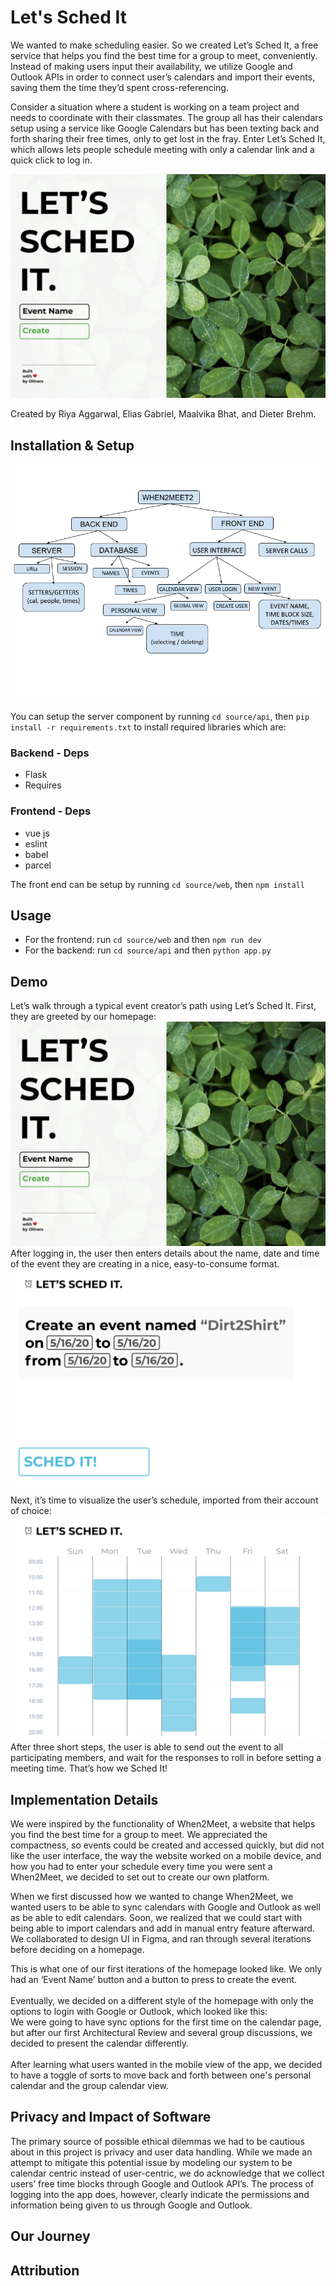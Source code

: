 # Let's Sched It  
We wanted to make scheduling easier. So we created Let’s Sched It, a free service that helps you find the best time for a group to meet, conveniently. Instead of making users input their availability, we utilize Google and Outlook APIs in order to connect user’s calendars and import their events, saving them the time they’d spent cross-referencing.  

Consider a situation where a student is working on a team project and needs to coordinate with their classmates. The group all has their calendars setup using a service like Google Calendars but has been texting back and forth sharing their free times, only to get lost in the fray. Enter Let’s Sched It, which allows lets people schedule meeting with only a calendar link and a quick click to log in.

![Mockup](documentation/Mockups/Desktop-Home-LeavesHalf.png)

Created by Riya Aggarwal, Elias Gabriel, Maalvika Bhat, and Dieter Brehm.

## Installation & Setup
![AR Diagram](documentation/arch-diagram_20190409.png)

You can setup the server component by running
`cd source/api`, then `pip install -r requirements.txt` to install required libraries which are:  

### Backend - Deps  
* Flask  
* Requires  

### Frontend - Deps  
* vue js  
* eslint  
* babel  
* parcel  

The front end can be setup by running
`cd source/web`, then `npm install`

## Usage  
* For the frontend: run `cd source/web` and then `npm run dev`  
* For the backend:  run `cd source/api` and then `python app.py`

## Demo
Let’s walk through a typical event creator’s path using Let’s Sched It.
First, they are greeted by our homepage:  
![Desktop-view](documentation/Mockups/Desktop-Home-LeavesHalf.png)  
After logging in, the user then enters details about the name, date and time of the event they are creating in a nice, easy-to-consume format.  
![create-view](documentation/Mockups/Desktop-CreateEvent.png)  
Next, it’s time to visualize the user’s schedule, imported from their account of choice:  
![cal-view-group](documentation/Mockups/Desktop-Calendar-Group.png)  
After three short steps, the user is able to send out the event to all participating members, and wait for the responses to roll in before setting a meeting time. That’s how we Sched It!  

## Implementation Details  
  
We were inspired by the functionality of When2Meet, a website that helps you find the best time for a group to meet. We appreciated the compactness, so events could be created and accessed quickly, but did not like the user interface, the way the website worked on a mobile device, and how you had to enter your schedule every time you were sent a When2Meet, we decided to set out to create our own platform.   
<insert old site photo>  

When we first discussed how we wanted to change When2Meet, we wanted users to be able to sync calendars with Google and Outlook as well as be able to edit calendars. Soon, we realized that we could start with being able to import calendars and add in manual entry feature afterward. We collaborated to design UI in Figma, and ran through several iterations before deciding on a homepage.  

This is what one of our first iterations of the homepage looked like. We only had an ‘Event Name’ button and a button to press to create the event.  
<first iteration>  
Eventually, we decided on a different style of the homepage with only the options to login with Google or Outlook, which looked like this:  
<second iteration> 
We were going to have sync options for the first time on the calendar page, but after our first Architectural Review and several group discussions, we decided to present the calendar differently.  
<cal views>  
After learning what users wanted in the mobile view of the app, we decided to have a toggle of sorts to move back and forth between one's personal calendar and the group calendar view.  
<mobile views>   
  
## Privacy and Impact of Software
The primary source of possible ethical dilemmas we had to be cautious about in this project is privacy and user data handling. While we made an attempt to mitigate this potential issue by modeling our system to be calendar centric instead of user-centric, we do acknowledge that we collect users’ free time blocks through Google and Outlook API’s. The process of logging into the app does, however, clearly indicate the permissions and information being given to us through Google and Outlook.    
  
## Our Journey  

  
## Attribution   
  
